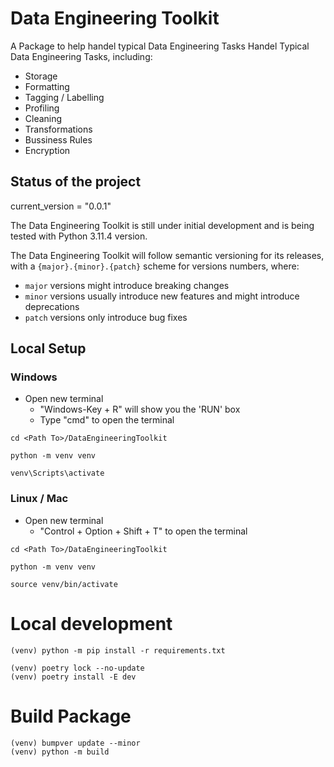 # Data Engineering Toolkit
A Package to help handel typical Data Engineering Tasks Handel Typical Data Engineering Tasks, including: 
* Storage
* Formatting
* Tagging / Labelling
* Profiling
* Cleaning
* Transformations
* Bussiness Rules
* Encryption


## Status of the project
current_version = "0.0.1"

The Data Engineering Toolkit is still under initial development and is being tested with Python 3.11.4 version.

The Data Engineering Toolkit will follow semantic versioning for its releases, with a `{major}.{minor}.{patch}` scheme for versions numbers, where:

* `major` versions might introduce breaking changes
* `minor` versions usually introduce new features and might introduce deprecations
* `patch` versions only introduce bug fixes

## Local Setup

### Windows
* Open new terminal
    * "Windows-Key + R" will show you the 'RUN' box
    * Type "cmd" to open the terminal
```shell
cd <Path To>/DataEngineeringToolkit

python -m venv venv

venv\Scripts\activate

```
### Linux / Mac
* Open new terminal
    * "Control + Option + Shift + T" to open the terminal
```shell
cd <Path To>/DataEngineeringToolkit

python -m venv venv

source venv/bin/activate

```

# Local development
```shell
(venv) python -m pip install -r requirements.txt

(venv) poetry lock --no-update
(venv) poetry install -E dev
```

# Build Package
```shell
(venv) bumpver update --minor
(venv) python -m build
```